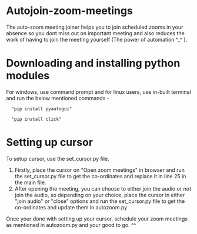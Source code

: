 # Autojoin-zoom-meetings

The auto-zoom meeting joiner helps you to join scheduled zooms in your absence so you dont miss out on important meeting and also reduces the work of having to join the meeting yourself (The power of automation ^_^ ).

# Downloading and installing python modules

For windows, use command prompt and for linux users, use in-built terminal and run the below mentioned commands -

      "pip install pyautogui"

      "pip install click"
      
# Setting up cursor

To setup cursor, use the set_cursor.py file. 

1. Firstly, place the cursor on "Open zoom meetings" in browser and run the set_cursor.py file to get the co-ordinates and replace it in line 25 in the main file.
2. After opening the meeting, you can choose to either join the audio or not join the audio, so depending on your choice, place the cursor in either "join audio" or "close" options and run the set_cursor.py file to get the co-ordinates and update them in autozoom.py

Once your done with setting up your cursor, schedule your zoom meetings as mentioned in autozoom.py and your good to go. ^^

